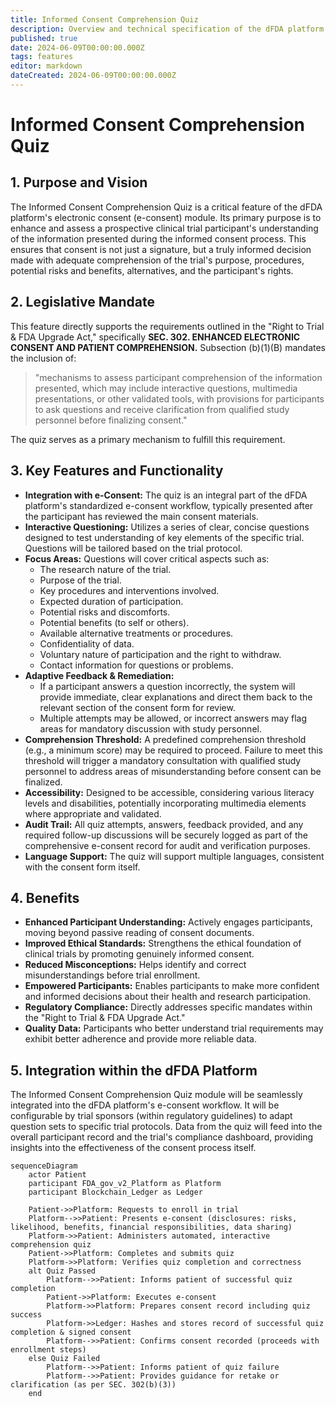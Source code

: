 ```yaml
---
title: Informed Consent Comprehension Quiz
description: Overview and technical specification of the dFDA platform's informed consent comprehension quiz, supporting regulatory and ethical requirements for participant understanding.
published: true
date: 2024-06-09T00:00:00.000Z
tags: features
editor: markdown
dateCreated: 2024-06-09T00:00:00.000Z
---
```


# Informed Consent Comprehension Quiz

## 1. Purpose and Vision

The Informed Consent Comprehension Quiz is a critical feature of the dFDA platform's electronic consent (e-consent) module. Its primary purpose is to enhance and assess a prospective clinical trial participant's understanding of the information presented during the informed consent process. This ensures that consent is not just a signature, but a truly informed decision made with adequate comprehension of the trial's purpose, procedures, potential risks and benefits, alternatives, and the participant's rights.

## 2. Legislative Mandate

This feature directly supports the requirements outlined in the "Right to Trial & FDA Upgrade Act," specifically **SEC. 302. ENHANCED ELECTRONIC CONSENT AND PATIENT COMPREHENSION.** Subsection (b)(1)(B) mandates the inclusion of:

> "mechanisms to assess participant comprehension of the information presented, which may include interactive questions, multimedia presentations, or other validated tools, with provisions for participants to ask questions and receive clarification from qualified study personnel before finalizing consent."

The quiz serves as a primary mechanism to fulfill this requirement.

## 3. Key Features and Functionality

*   **Integration with e-Consent:** The quiz is an integral part of the dFDA platform's standardized e-consent workflow, typically presented after the participant has reviewed the main consent materials.
*   **Interactive Questioning:** Utilizes a series of clear, concise questions designed to test understanding of key elements of the specific trial. Questions will be tailored based on the trial protocol.
*   **Focus Areas:** Questions will cover critical aspects such as:
    *   The research nature of the trial.
    *   Purpose of the trial.
    *   Key procedures and interventions involved.
    *   Expected duration of participation.
    *   Potential risks and discomforts.
    *   Potential benefits (to self or others).
    *   Available alternative treatments or procedures.
    *   Confidentiality of data.
    *   Voluntary nature of participation and the right to withdraw.
    *   Contact information for questions or problems.
*   **Adaptive Feedback & Remediation:**
    *   If a participant answers a question incorrectly, the system will provide immediate, clear explanations and direct them back to the relevant section of the consent form for review.
    *   Multiple attempts may be allowed, or incorrect answers may flag areas for mandatory discussion with study personnel.
*   **Comprehension Threshold:** A predefined comprehension threshold (e.g., a minimum score) may be required to proceed. Failure to meet this threshold will trigger a mandatory consultation with qualified study personnel to address areas of misunderstanding before consent can be finalized.
*   **Accessibility:** Designed to be accessible, considering various literacy levels and disabilities, potentially incorporating multimedia elements where appropriate and validated.
*   **Audit Trail:** All quiz attempts, answers, feedback provided, and any required follow-up discussions will be securely logged as part of the comprehensive e-consent record for audit and verification purposes.
*   **Language Support:** The quiz will support multiple languages, consistent with the consent form itself.

## 4. Benefits

*   **Enhanced Participant Understanding:** Actively engages participants, moving beyond passive reading of consent documents.
*   **Improved Ethical Standards:** Strengthens the ethical foundation of clinical trials by promoting genuinely informed consent.
*   **Reduced Misconceptions:** Helps identify and correct misunderstandings before trial enrollment.
*   **Empowered Participants:** Enables participants to make more confident and informed decisions about their health and research participation.
*   **Regulatory Compliance:** Directly addresses specific mandates within the "Right to Trial & FDA Upgrade Act."
*   **Quality Data:** Participants who better understand trial requirements may exhibit better adherence and provide more reliable data.

## 5. Integration within the dFDA Platform

The Informed Consent Comprehension Quiz module will be seamlessly integrated into the dFDA platform's e-consent workflow. It will be configurable by trial sponsors (within regulatory guidelines) to adapt question sets to specific trial protocols. Data from the quiz will feed into the overall participant record and the trial's compliance dashboard, providing insights into the effectiveness of the consent process itself.


```mermaid
sequenceDiagram
    actor Patient
    participant FDA_gov_v2_Platform as Platform
    participant Blockchain_Ledger as Ledger

    Patient->>Platform: Requests to enroll in trial
    Platform-->>Patient: Presents e-consent (disclosures: risks, likelihood, benefits, financial responsibilities, data sharing)
    Platform->>Patient: Administers automated, interactive comprehension quiz
    Patient->>Platform: Completes and submits quiz
    Platform->>Platform: Verifies quiz completion and correctness
    alt Quiz Passed
        Platform-->>Patient: Informs patient of successful quiz completion
        Patient->>Platform: Executes e-consent
        Platform->>Platform: Prepares consent record including quiz success
        Platform->>Ledger: Hashes and stores record of successful quiz completion & signed consent
        Platform-->>Patient: Confirms consent recorded (proceeds with enrollment steps)
    else Quiz Failed
        Platform-->>Patient: Informs patient of quiz failure
        Platform-->>Patient: Provides guidance for retake or clarification (as per SEC. 302(b)(3))
    end
```
